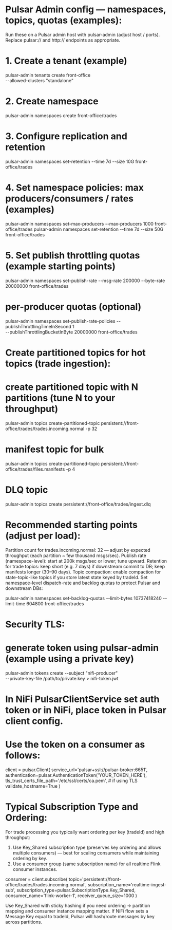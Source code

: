 # Pulsar Admin config — namespaces, topics, quotas (examples):

Run these on a Pulsar admin host with pulsar-admin (adjust host / ports). Replace pulsar:// and http:// endpoints as appropriate.

# 1. Create a tenant (example)
pulsar-admin tenants create front-office \
  --allowed-clusters "standalone"

# 2. Create namespace
pulsar-admin namespaces create front-office/trades

# 3. Configure replication and retention
pulsar-admin namespaces set-retention --time 7d --size 10G front-office/trades

# 4. Set namespace policies: max producers/consumers / rates (examples)
pulsar-admin namespaces set-max-producers --max-producers 1000 front-office/trades
pulsar-admin namespaces set-retention --time 7d --size 50G front-office/trades

# 5. Set publish throttling quotas (example starting points)
pulsar-admin namespaces set-publish-rate --msg-rate 200000 --byte-rate 20000000 front-office/trades
# per-producer quotas (optional)
pulsar-admin namespaces set-publish-rate-policies --publishThrottlingTimeInSecond 1 \
  --publishThrottlingBucketInByte 20000000 front-office/trades

# Create partitioned topics for hot topics (trade ingestion):

# create partitioned topic with N partitions (tune N to your throughput)
pulsar-admin topics create-partitioned-topic persistent://front-office/trades/trades.incoming.normal -p 32

# manifest topic for bulk
pulsar-admin topics create-partitioned-topic persistent://front-office/trades/files.manifests -p 4

# DLQ topic
pulsar-admin topics create persistent://front-office/trades/ingest.dlq


# Recommended starting points (adjust per load):

Partition count for trades.incoming.normal: 32 — adjust by expected throughput (each partition ~ few thousand msgs/sec).
Publish rate (namespace-level): start at 200k msgs/sec or lower; tune upward.
Retention for trade topics: keep short (e.g. 7 days) if downstream commit to DB; keep manifests longer (30–90 days).
Topic compaction: enable compaction for state-topic-like topics if you store latest state keyed by tradeId.
Set namespace-level dispatch-rate and backlog quotas to protect Pulsar and downstream DBs:

pulsar-admin namespaces set-backlog-quotas --limit-bytes 10737418240 --limit-time 604800 front-office/trades

# Security TLS:

# generate token using pulsar-admin (example using a private key)
pulsar-admin tokens create --subject "nifi-producer" \
  --private-key-file /path/to/private.key > nifi-token.jwt

# In NiFi PulsarClientService set auth token or in NiFi, place token in Pulsar client config.

# Use the token on a consumer as follows:
client = pulsar.Client(
    service_url='pulsar+ssl://pulsar-broker:6651',
    authentication=pulsar.AuthenticationToken('YOUR_TOKEN_HERE'),
    tls_trust_certs_file_path='/etc/ssl/certs/ca.pem',  # if using TLS
    validate_hostname=True
)

# Typical Subscription Type and Ordering:

For trade processing you typically want ordering per key (tradeId) and high throughput:

1. Use Key_Shared subscription type (preserves key ordering and allows multiple consumers) — best for scaling consumers while maintaining ordering by key.
2. Use a consumer group (same subscription name) for all realtime Flink consumer instances.

consumer = client.subscribe(
    topic='persistent://front-office/trades/trades.incoming.normal',
    subscription_name='realtime-ingest-sub',
    subscription_type=pulsar.SubscriptionType.Key_Shared,
    consumer_name='flink-worker-1',
    receiver_queue_size=1000
)

Use Key_Shared with sticky hashing if you need ordering <tradeId> → partition mapping and consumer instance mapping matter. If NiFi flow sets a Message Key equal to tradeId, Pulsar will hash/route messages by key across partitions.
